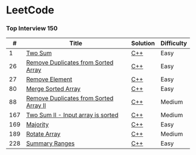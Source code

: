 LeetCode
========

### Top Interview 150

| #  | Title                                          | Solution                                             | Difficulty |
|---|------------------------------------------------|------------------------------------------------------|------------|
| 1  | [Two Sum](https://leetcode.com/problems/two-sum/) | [C++](./Top_Interview_150/cpp/Two_Sum_1/main.cpp) | Easy       |
| 26  | [Remove Duplicates from Sorted Array](https://leetcode.com/problems/remove-duplicates-from-sorted-array/description/) | [C++](./Top_Interview_150/cpp/Remove_Element_26/main.cpp) | Easy       |
| 27  | [Remove Element](https://leetcode.com/problems/remove-element/) | [C++](./Top_Interview_150/cpp/Remove_Duplicates_from_Sorted_Array_26/main.cpp) | Easy       |
| 80  | [Merge Sorted Array](https://leetcode.com/problems/merge-sorted-array/) | [C++](./Top_Interview_150/cpp/Merge_Sorted_Array_88/main.cpp) | Easy       |
| 88  | [Remove Duplicates from Sorted Array II](https://leetcode.com/problems/remove-duplicates-from-sorted-array-ii/description/?envType=study-plan-v2&envId=top-interview-150) | [C++](./Top_Interview_150/cpp/Remove_Duplicates_from_Sorted_Array_II_80/main.cpp) | Medium       |
| 167  | [Two Sum II - Input array is sorted](https://leetcode.com/problems/two-sum-ii-input-array-is-sorted/) | [C++](./Top_Interview_150/cpp/Two_Sum_Sorted_167/main.cpp) | Medium       |
| 169  | [Majority](https://leetcode.com/problems/majority-element/description/?envType=study-plan-v2&envId=top-interview-150) | [C++](./Top_Interview_150/cpp/Majority_Element_169/main.cpp) | Easy       |
| 189  | [Rotate Array](https://leetcode.com/problems/rotate-array/description/?envType=study-plan-v2&envId=top-interview-150) | [C++](./Top_Interview_150/cpp/Rotate_Array_189/main.cpp) | Medium       |
| 228  | [Summary Ranges](https://leetcode.com/problems/summary-ranges/) | [C++](./Top_Interview_150/cpp/Summary_Ranges_228/main.cpp) | Easy       |
